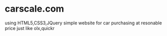 carscale.com
============

using HTML5,CSS3,JQuery
simple website for car purchasing at resonable price just like olx,quickr

